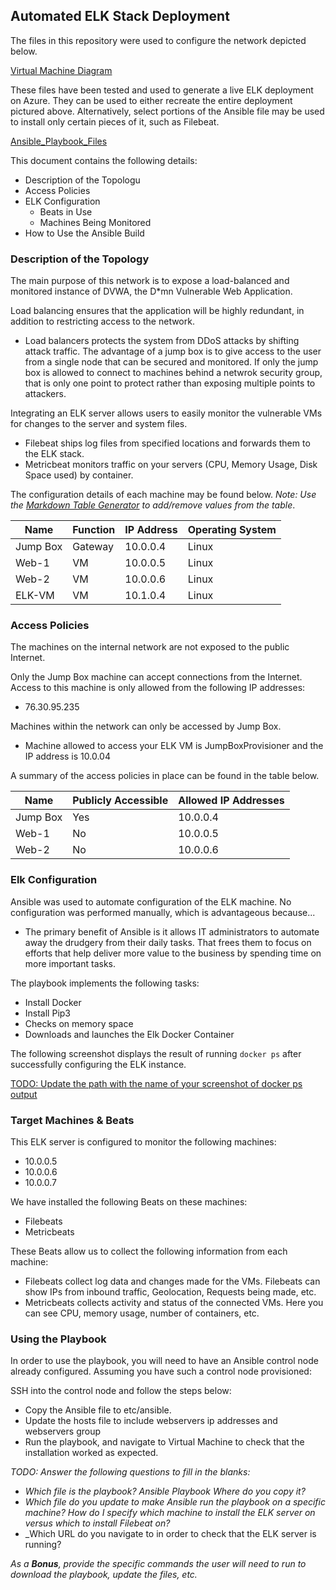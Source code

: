 ## Automated ELK Stack Deployment

The files in this repository were used to configure the network depicted below.

<a href="https://github.com/SyedIzia/SyedCyber/blob/main/Diagrams/VM_Network%20Diagram.png">Virtual Machine Diagram</a>

These files have been tested and used to generate a live ELK deployment on Azure. They can be used to either recreate the entire deployment pictured above. Alternatively, select portions of the Ansible file may be used to install only certain pieces of it, such as Filebeat.

[Ansible_Playbook_Files](https://github.com/SyedIzia/SyedCyber/tree/main/Ansible)

This document contains the following details:
- Description of the Topologu
- Access Policies
- ELK Configuration
  - Beats in Use
  - Machines Being Monitored
- How to Use the Ansible Build


### Description of the Topology

The main purpose of this network is to expose a load-balanced and monitored instance of DVWA, the D*mn Vulnerable Web Application.

Load balancing ensures that the application will be highly redundant, in addition to restricting access to the network.

- Load balancers protects the system from DDoS attacks by shifting attack traffic. The advantage of a jump box is to give access to the user from a single node that can be        secured and monitored. If only the jump box is allowed to connect to machines behind a netwrok security group, that is only one point to protect rather than exposing multiple points to attackers.

Integrating an ELK server allows users to easily monitor the vulnerable VMs for changes to the server and system files.
- Filebeat ships log files from specified locations and forwards them to the ELK stack.
- Metricbeat monitors traffic on your servers (CPU, Memory Usage, Disk Space used) by container.


The configuration details of each machine may be found below.
_Note: Use the [Markdown Table Generator](http://www.tablesgenerator.com/markdown_tables) to add/remove values from the table_.

| Name     | Function | IP Address | Operating System |
|----------|----------|------------|------------------|
| Jump Box | Gateway  | 10.0.0.4   | Linux            |
| Web-1    | VM       | 10.0.0.5   | Linux            |
| Web-2    | VM       | 10.0.0.6   | Linux            |
| ELK-VM   | VM       | 10.1.0.4   | Linux            |

### Access Policies

The machines on the internal network are not exposed to the public Internet. 

Only the Jump Box machine can accept connections from the Internet. Access to this machine is only allowed from the following IP addresses:
- 76.30.95.235

Machines within the network can only be accessed by Jump Box.
- Machine allowed to access your ELK VM is JumpBoxProvisioner and the IP address is 10.0.04

A summary of the access policies in place can be found in the table below.

| Name     | Publicly Accessible | Allowed IP Addresses |
|----------|---------------------|----------------------|
| Jump Box | Yes                 | 10.0.0.4             |
| Web-1    | No                  | 10.0.0.5             |
| Web-2    | No                  | 10.0.0.6             |

### Elk Configuration

Ansible was used to automate configuration of the ELK machine. No configuration was performed manually, which is advantageous because...
- The primary benefit of Ansible is it allows IT administrators to automate away the drudgery from their daily tasks. That frees them to focus on efforts that help deliver more value to the business by spending time on more important tasks.

The playbook implements the following tasks:
- Install Docker
- Install Pip3
- Checks on memory space
- Downloads and launches the Elk Docker Container



The following screenshot displays the result of running `docker ps` after successfully configuring the ELK instance.

[TODO: Update the path with the name of your screenshot of docker ps output](Images/docker_ps_output.png)

### Target Machines & Beats
This ELK server is configured to monitor the following machines:
- 10.0.0.5
- 10.0.0.6
- 10.0.0.7

We have installed the following Beats on these machines:
- Filebeats
- Metricbeats

These Beats allow us to collect the following information from each machine:

- Filebeats collect log data and changes made for the VMs. Filebeats can show IPs from inbound traffic, Geolocation, Requests being made, etc.
- Metricbeats collects activity and status of the connected VMs. Here you can see CPU, memory usage, number of containers, etc.

### Using the Playbook
In order to use the playbook, you will need to have an Ansible control node already configured. Assuming you have such a control node provisioned: 

SSH into the control node and follow the steps below:
- Copy the Ansible file to etc/ansible.
- Update the hosts file to include webservers ip addresses and webservers group
- Run the playbook, and navigate to Virtual Machine to check that the installation worked as expected.

_TODO: Answer the following questions to fill in the blanks:_
- _Which file is the playbook? Ansible Playbook Where do you copy it?_
- _Which file do you update to make Ansible run the playbook on a specific machine? How do I specify which machine to install the ELK server on versus which to install Filebeat on?_
- _Which URL do you navigate to in order to check that the ELK server is running?

_As a **Bonus**, provide the specific commands the user will need to run to download the playbook, update the files, etc._
